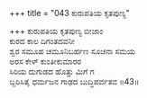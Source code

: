 +++
title = "043 ಕುರುಪತಿಯ ಕೃತಪುಣ್ಯ"

+++
ಕುರುಪತಿಯ ಕೃತಪುಣ್ಯ ಬೀಜಾಂ  
ಕುರದ ಕಾಲ ದಿಗಂತದವನೀ  
ಶ್ವರ ಸಮೂಹ ಚಮೂನಿಬರ್ಹಣ ಸೂಚನಾ ಸಮಯ  
ಅರಸ ಕೇಳ್ ಕುಂತೀಕುಮಾರರ   
ಸಿರಿಯ ದುಗುಡದ ಹೊತ್ತು ಮಿಗೆ ಗ  
ಬ್ಬರಿಸಿತೈ ಧರ್ಮಜನ ಗಾಢದ ಬುದ್ಧಿಪರ್ವತವ     ॥43॥
